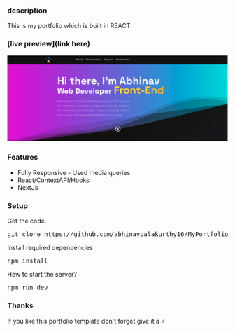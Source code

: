 ### description

This is my portfolio which is built in REACT. 

### [live preview](link here)

![react portfoiio](public/images/screen.png)


### Features

- Fully Responsive - Used media queries
- React/ContextAPI/Hooks
- NextJs


### Setup

Get the code.

 <pre>git clone https://github.com/abhinavpalakurthy16/MyPortfolio.git</pre>
 
Install required dependencies

<pre>npm install</pre>


How to start the server?

<pre>npm run dev</pre>

### Thanks
If you like this portfolio template don't forget give it a ⭐ 
 

